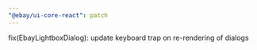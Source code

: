 ```yaml
---
"@ebay/ui-core-react": patch
---
```


fix(EbayLightboxDialog): update keyboard trap on re-rendering of dialogs
